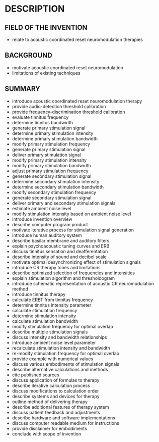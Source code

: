 # DESCRIPTION

## FIELD OF THE INVENTION

- relate to acoustic coordinated reset neuromodulation therapies

## BACKGROUND

- motivate acoustic coordinated reset neuromodulation
- limitations of existing techniques

## SUMMARY

- introduce acoustic coordinated reset neuromodulation therapy
- provide audio-detection threshold calibration
- provide frequency-discrimination threshold calibration
- evaluate tinnitus frequency
- determine tinnitus bandwidth
- generate primary stimulation signal
- determine primary stimulation intensity
- determine primary stimulation bandwidth
- modify primary stimulation frequency
- generate primary stimulation signal
- deliver primary stimulation signal
- modify primary stimulation intensity
- modify primary stimulation bandwidth
- adjust primary stimulation frequency
- generate secondary stimulation signal
- determine secondary stimulation intensity
- determine secondary stimulation bandwidth
- modify secondary stimulation frequency
- generate secondary stimulation signal
- deliver primary and secondary stimulation signals
- estimate ambient noise level
- modify stimulation intensity based on ambient noise level
- introduce invention overview
- describe computer program product
- motivate iterative process for stimulation signal generation
- introduce human auditory system
- describe basilar membrane and auditory filters
- explain psychoacoustic tuning curves and ERB
- discuss tinnitus sensation and deafferentation
- describe intensity of sound and decibel scale
- motivate optimal desynchronizing effect of stimulation signals
- introduce CR therapy tones and limitations
- describe optimized selection of frequencies and intensities
- explain stimulation algorithm and thresholdogram
- introduce schematic representation of acoustic CR neuromodulation method
- introduce tinnitus therapy
- calculate ERBT from tinnitus frequency
- determine tinnitus intensity parameter
- calculate stimulation frequency
- determine stimulation intensity
- calculate stimulation bandwidth
- modify stimulation frequency for optimal overlap
- describe multiple stimulation signals
- discuss intensity and bandwidth relationships
- introduce ambient noise level parameter
- recalculate stimulation intensity and bandwidth
- re-modify stimulation frequency for optimal overlap
- provide example with numerical values
- discuss various embodiments of stimulation signals
- describe alternative calculations and methods
- cite published sources
- discuss application of formulas to therapy
- describe iterative calculation process
- discuss modifications to calculation order
- describe systems and devices for therapy
- outline method of delivering therapy
- describe additional features of therapy system
- discuss patient feedback and adjustments
- describe hardware and software implementations
- discuss computer readable medium for instructions
- provide disclaimer for embodiments
- conclude with scope of invention

